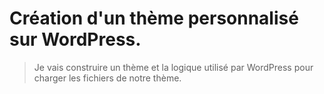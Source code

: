 # Création d'un thème personnalisé sur WordPress.

> Je vais construire un thème et la logique utilisé par WordPress pour charger les fichiers de notre thème.